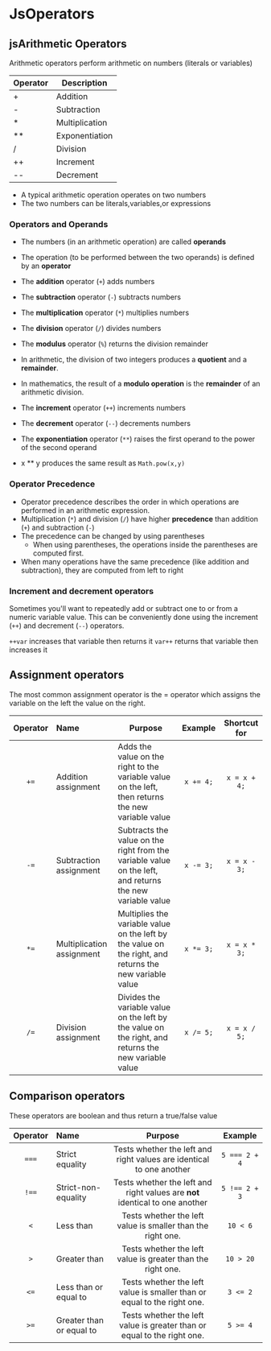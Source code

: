 # JsOperators

## jsArithmetic Operators
Arithmetic operators perform arithmetic on numbers (literals or variables)

|Operator|Description|
| - | - |
|+|Addition|
|-|Subtraction|
|* |Multiplication|
|** |Exponentiation|
|/|Division|%|Modulus (Remainder)|
|++|Increment|
|--|Decrement|

- A typical arithmetic operation operates on two numbers
- The two numbers can be literals,variables,or expressions

### Operators and Operands
- The numbers (in an arithmetic operation) are called **operands**
- The operation (to be performed between the two operands) is defined by an **operator**

- The **addition** operator (`+`) adds numbers
- The **subtraction** operator (`-`) subtracts numbers
- The **multiplication** operator (`*`) multiplies numbers
- The **division** operator (`/`) divides numbers
- The **modulus** operator (`%`) returns the division remainder

- In arithmetic, the division of two integers produces a **quotient** and a **remainder**.
- In mathematics, the result of a **modulo operation** is the **remainder** of an arithmetic division.

- The **increment** operator (`++`) increments numbers
- The **decrement** operator (`--`) decrements numbers
- The **exponentiation** operator (`**`) raises the first operand to the power of the second operand
- x ** y produces the same result as `Math.pow(x,y)`

### Operator Precedence 
- Operator precedence describes the order in which operations are performed in an arithmetic expression.
- Multiplication (`*`) and division (`/`) have higher **precedence** than addition (`+`) and subtraction (`-`)
- The precedence can be changed by using parentheses
	- When using parentheses, the operations inside the parentheses are computed first.
- When many operations have the same precedence (like addition and subtraction), they are computed from left to right

### Increment and decrement operators
Sometimes you'll want to repeatedly add or subtract one to or from a numeric variable value. This can be conveniently done using the increment (`++`) and decrement (`--`) operators.

`++var` increases that variable then returns it
`var++` returns that variable then increases it

## Assignment operators
The most common assignment operator is the = operator which assigns the variable on the left the value on the right. 

|Operator|Name|Purpose|Example|Shortcut for|
| :-: | :- | - | :-: | :-: |
| `+=`| Addition assignment	| Adds the value on the right to the variable value on the left, then returns the new variable value| `x += 4;`	| `x = x + 4;` |
| `-=`| Subtraction assignment| Subtracts the value on the right from the variable value on the left, and returns the new variable value| `x -= 3;` |`x = x - 3;`|
| `*=`|Multiplication assignment| Multiplies the variable value on the left by the value on the right, and returns the new variable value| `x *= 3;` | `x = x * 3;`|
| `/=`|Division assignment	|Divides the variable value on the left by the value on the right, and returns the new variable value| `x /= 5;` | `x = x / 5;`|

## Comparison operators
These operators are boolean and thus return a true/false value

|Operator|Name|Purpose|Example|
| :-: | :- | :-: | :-: |
|`===`|Strict equality|Tests whether the left and right values are identical to one another|`5 === 2 + 4`|
|`!==`|Strict-non-equality|Tests whether the left and right values are **not** identical to one another|`5 !== 2 + 3`|
|`<`|Less than|Tests whether the left value is smaller than the right one.|`10 < 6`|
|`>`|Greater than|Tests whether the left value is greater than the right one.|`10 > 20`|
|`<=`|Less than or equal to|Tests whether the left value is smaller than or equal to the right one.|`3 <= 2`|
|`>=`|Greater than or equal to|Tests whether the left value is greater than or equal to the right one.|`5 >= 4`|
	